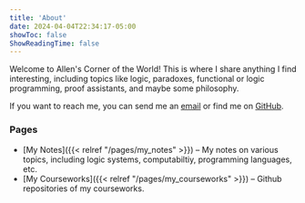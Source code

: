 ```yaml
---
title: 'About'
date: 2024-04-04T22:34:17-05:00
showToc: false
ShowReadingTime: false
---
```


Welcome to Allen's Corner of the World! This is where I share anything I find interesting, including topics like logic, paradoxes, functional or logic programming, proof assistants, and maybe some philosophy.

If you want to reach me, you can send me an [email](mailto://wcliaw610@gmail.com) or find me on [GitHub](https://github.com/allen-liaoo).

### Pages
- [My Notes]({{< relref "/pages/my_notes" >}}) – My notes on various topics, including logic systems, computabiltiy, programming languages, etc.
- [My Courseworks]({{< relref "/pages/my_courseworks" >}}) – Github repositories of my courseworks.